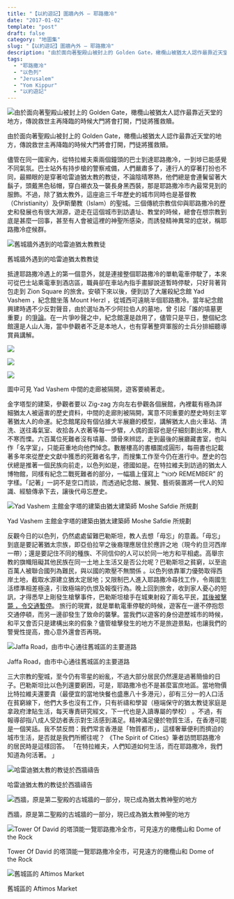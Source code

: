 ```yaml
---
title: "【以約遊記】圍牆內外 — 耶路撒冷"
date: "2017-01-02"
template: "post"
draft: false
category: "地圖集"
slug: "【以約遊記】圍牆內外 — 耶路撒冷"
description: "由於面向著聖殿山被封上的 Golden Gate，橄欖山被猶太人認作最靠近天堂的地方，傳說救世主再降臨的時候大門將會打開，門徒將獲救贖。儘管在同一國家內，從特拉維夫乘兩個鐘頭的巴士到達耶路撒冷，一到埗已能感覺不同氣氛。巴士站外有持步槍的警察戒備，人們嚴肅多了，連行人的穿著打扮也不同"
tags:
  - "耶路撒冷"
  - "以色列"
  - "Jerusalem"
  - "Yom Kippur"
  - "以約遊記"
---
```


![由於面向著聖殿山被封上的 Golden Gate，橄欖山被猶太人認作最靠近天堂的地方，傳說救世主再降臨的時候大門將會打開，門徒將獲救贖。](images/dcc44-1f0ye97qlninuzgfiqw-owg.jpeg)

由於面向著聖殿山被封上的 Golden Gate，橄欖山被猶太人認作最靠近天堂的地方，傳說救世主再降臨的時候大門將會打開，門徒將獲救贖。

儘管在同一國家內，從特拉維夫乘兩個鐘頭的巴士到達耶路撒冷，一到埗已能感覺不同氣氛。巴士站外有持步槍的警察戒備，人們嚴肅多了，連行人的穿著打扮也不同，最顯眼的是穿著哈雷迪猶太教的教徒，不論陰晴寒熱，他們總是會連鬢留著大鬍子，頭戴黑色毡帽，穿白襯衣及一襲長身黑西裝，那是耶路撒冷市內最常見到的服飾。不過，除了猶太教外，這座逾三千年歷史的城市同時也是基督教（Christianity）及伊斯蘭教（Islam）的聖城。三個傳統宗教信仰與耶路撒冷的歷史和發展也有很大淵源，遊走在這個城市到訪遺址、教堂的時候，總會在想宗教到底是甚麼一回事，甚至有人會被這裡的神聖所感染，而誘發精神異常的症狀，稱耶路撒冷症候群。

![舊城牆外遇到的哈雷迪猶太教教徒](images/4cc14-1xf2tu3eprusuxekdaywpeg.jpeg)

舊城牆外遇到的哈雷迪猶太教教徒

抵達耶路撒冷遇上的第一個意外，就是連接整個耶路撒冷的單軌電車停駛了，本來可從巴士站乘電車到酒店區，職員卻在車站內指手畫腳說道暫時停駛，只好背著背包走到 Zion Square 的旅舍。安頓下來以後，便到訪了大屠殺紀念館 Yad Vashem ，紀念館坐落 Mount Herzl ，從城西可遠眺半個耶路撒冷。當年紀念館興建時遇不少反對聲音，由於選址為不少阿拉伯人的墓地，曾 引起「誰的墳墓更重要」的[爭論](https://rehmat1.com/2014/07/17/when-muslim-cemetery-meets-holocaust/)。在一片爭吵聲之中，紀念館還是啟用了，儘管只是平日，整個紀念館還是人山人海，當中參觀者不乏是本地人，也有穿著整齊軍服的士兵分排細聽導賞員講解。

![](images/61297-1qrfeoo3w9zvu-1gxehplkg.jpeg)

![](images/a2c92-14coeb-yuqvzu7lf8vmqwyg.jpeg)

![](images/998bf-1chb2x1gsxc_unsrhar65jq.jpeg)

圖中可見 Yad Vashem 中間的走廊被隔開，遊客要繞著走。

金字塔型的建築，參觀者要以 Zig-zag 方向左右參觀各個展館，內裡載有極為詳細猶太人被逼害的歷史資料，中間的走廊則被隔開，寓意不同重要的歷史時刻主宰著猶太人的命運。紀念館尾段有個佔據大半展廳的模型，講解猶太人由火車站、清洗、送往毒氣室、收拾各人衣著等每一步驟，人偶的面容也是仔細刻劃出來，教人不寒而慄。六百萬位死難者沒有墳墓、頭骨來辨認，走到最後的展廳藏書室，也叫作「名字室」，只能莊重地向他們悼念。數層樓高的書櫃圍成圓形，每冊書也記載著多年來從歷史文獻中獲悉的死難者名字，而搜集工作至今仍在進行中。歷史的包伏總是推著一個民族向前走，以色列如是，德國如是。在特拉維夫到訪過的猶太人博物館，同樣有紀念二戰死難者的部分，一幅牆上僅寫上 “לִזכּוֹר REMEMBER” 的字樣。「記著」一詞不是空口而談，而透過紀念館、展覽、藝術裝置將一代人的知識、經驗傳承下去，讓後代毋忘歷史。

![Yad Vashem 主館金字塔的建築由猶太建築師 Moshe Safdie 所規劃](images/35c97-1rgh9rnbeavcv5_8jdx0ytq.jpeg)

Yad Vashem 主館金字塔的建築由猶太建築師 Moshe Safdie 所規劃

反觀今日的以色列，仍然處處留難巴勒斯坦，教人去想「毋忘」的意義。「毋忘」 到底是要記著猶太宗族，即亞伯拉罕之後裔理應居住於應許之地（現今約旦河西岸一帶）；還是要記住不同的種族、不同信仰的人可以於同一地方和平相處。高舉宗教的旗幟阻礙其他民族在同一土地上生活又是否公允呢？巴勒斯坦之貧窮，以至逾百萬人被聯合國列為難民，與以國的欺壓不無關係 。以色列依靠軍力優勢取得西岸土地，截取水源建立猶太定居地；又限制巴人進入耶路撒冷尋找工作，令兩國生活標準相差極遠，引致極端的仇恨及報復行為。晚上回到旅舍，收到家人憂心的短訊，才得悉早上剛發生槍擊事件，巴勒斯坦槍手在城東射殺了兩名平民，[其後被擊斃 ，令交通暫停](http://www.wsj.com/articles/two-israelis-shot-dead-in-jerusalem-terror-attack-1476010987)。 旅行的現實，就是單軌電車停駛的時候，遊客在一邊不停抱怨交通停頓，而另一邊卻發生了致命的襲擊。當我們以遊客的身份遊歷城市的時候，和平又會否只是建構出來的假象？儘管槍擊發生的地方不是旅遊景點，也讓我們的警覺性提高，擔心意外還會否再現。

![Jaffa Road，由市中心通往舊城區的主要道路](images/5ce54-17xozir3hekhuv-xpx2rtqa.jpeg)

Jaffa Road，由市中心通往舊城區的主要道路

三大宗教的聖城，至今仍有零星的紛亂，不過大部分居民仍然還是過著簡儉的日子。巴勒斯坦比以色列還要窮困，可是，耶路撒冷也不是甚麼富庶地區。當地物價比特拉維夫還要貴（最便宜的當地快餐也盛惠八十多港元），卻有三分一的人口活在貧窮線下，他們大多也沒有工作，只有祈禱和學習（極端保守的猶太教徒家庭是拿政府津貼生活，每天專責研究經文，下一代也是入讀專屬的學校） 。不過，有報導卻指八成人受訪者表示對生活感到滿足。精神滿足優於物質生活，在香港可能是一個笑話。我不禁反問：我們常言香港是「物質都市」，這樣奢華便利而擠迫的城市生活，是否就是我們所嚮往呢？ 《The Spirit of Cities》筆者訪問耶路撒冷的居民時是這樣回答。 「在特拉維夫，人們知道如何生活，而在耶路撒冷，我們知道為何活著。 」

![哈雷迪猶太教的教徒於西牆禱告](images/b7fb6-1riq5cdwanwuv-ut6pz-azg.jpeg)

哈雷迪猶太教的教徒於西牆禱告

![西牆，原是第二聖殿的古城牆的一部分，現已成為猶太教神聖的地方](images/d323c-1urwaz_igpnlgn2h1eh_j0w.jpeg)

西牆，原是第二聖殿的古城牆的一部分，現已成為猶太教神聖的地方

![Tower Of David 的塔頂能一覽耶路撒冷全市，可見遠方的橄欖山和 Dome of the Rock](images/b0e10-1cvkhzx0d9l81f_0b_4tula.jpeg)

Tower Of David 的塔頂能一覽耶路撒冷全市，可見遠方的橄欖山和 Dome of the Rock

![舊城區的 Aftimos Market](images/ac424-1etvvtcdvspk3wjpc_75hma.jpeg)

舊城區的 Aftimos Market
